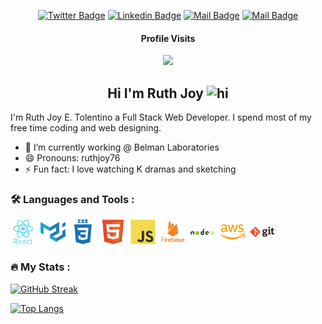 <div id="header" align="center">

    
  [![Twitter Badge](https://img.shields.io/badge/-@joytinaya-1ca0f1?style=flat&labelColor=1ca0f1&logo=twitter&logoColor=white&link=https://twitter.com/joytinaya)](https://twitter.com/joytinaya) [![Linkedin Badge](https://img.shields.io/badge/-ruthjoy-0e76a8?style=flat&labelColor=0e76a8&logo=linkedin&logoColor=white)](https://www.linkedin.com/in/ruth-joy-tolentino-25639288/) [![Mail Badge](https://img.shields.io/badge/-@ruthjoy76-e84393?style=flat&labelColor=e84393&logo=instagram&logoColor=white)](https://instagram.com/ruthjoy76) [![Mail Badge](https://img.shields.io/badge/-ruthjoy76-c0392b?style=flat&labelColor=c0392b&logo=gmail&logoColor=white)](mailto:ruthjoy76@gmail.com)

  #### Profile Visits 

![](https://komarev.com/ghpvc/?username=ruthjoy76&style=flat-square)

</div>
<div id="header" align="center">
  
## Hi I'm Ruth Joy <img src="https://user-images.githubusercontent.com/1303154/88677602-1635ba80-d120-11ea-84d8-d263ba5fc3c0.gif" width="28px" height="28px" alt="hi">

</div>
I'm Ruth Joy E. Tolentino a Full Stack Web Developer. I spend most of my free time coding and web designing.


- 🔭 I’m currently working @ Belman Laboratories
- 😄 Pronouns: ruthjoy76
- ⚡ Fun fact: I love watching K dramas and sketching

### :hammer_and_wrench: Languages and Tools :
   <div>
  <img src="https://github.com/devicons/devicon/blob/master/icons/react/react-original-wordmark.svg" title="React" alt="React" width="40" height="40"/>&nbsp;
  <img src="https://github.com/devicons/devicon/blob/master/icons/materialui/materialui-original.svg" title="Material UI" alt="Material UI" width="40" height="40"/>&nbsp;
  <img src="https://github.com/devicons/devicon/blob/master/icons/css3/css3-plain-wordmark.svg"  title="CSS3" alt="CSS" width="40" height="40"/>&nbsp;
  <img src="https://github.com/devicons/devicon/blob/master/icons/html5/html5-original.svg" title="HTML5" alt="HTML" width="40" height="40"/>&nbsp;
  <img src="https://github.com/devicons/devicon/blob/master/icons/javascript/javascript-original.svg" title="JavaScript" alt="JavaScript" width="40" height="40"/>&nbsp;
  <img src="https://github.com/devicons/devicon/blob/master/icons/firebase/firebase-plain-wordmark.svg" title="Firebase" alt="Firebase" width="40" height="40"/>&nbsp;
  <img src="https://github.com/devicons/devicon/blob/master/icons/nodejs/nodejs-original-wordmark.svg" title="NodeJS" alt="NodeJS" width="40" height="40"/>&nbsp;
  <img src="https://github.com/devicons/devicon/blob/master/icons/amazonwebservices/amazonwebservices-plain-wordmark.svg" title="AWS" alt="AWS" width="40" height="40"/>&nbsp;
  <img src="https://github.com/devicons/devicon/blob/master/icons/git/git-original-wordmark.svg" title="Git" **alt="Git" width="40" height="40"/>
</div>

### :fire: My Stats :

[![GitHub Streak](http://github-readme-streak-stats.herokuapp.com?user=ruthjoy76&theme=violet-punch)](https://git.io/streak-stats)

[![Top Langs](https://github-readme-stats.vercel.app/api/top-langs/?username=ruthjoy76&layout=compact&theme=vision-friendly-dark)](https://github.com/anuraghazra/github-readme-stats)


</details>



